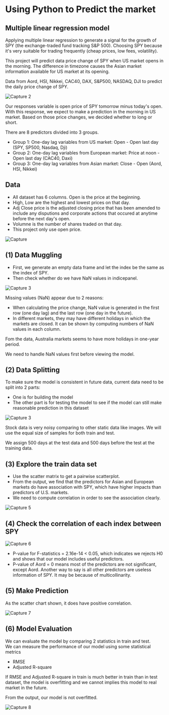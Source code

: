 
# Using Python to Predict the market 





## Multiple linear regression model
Applying multiple linear regression to generate a signal for the growth of SPY (the exchange-traded fund tracking S&P 500). Choosing SPY because it's very suitable for trading frequently (cheap prices, low fees, volatility). 

This project will predict data price change of SPY when US market opens in the morning. The difference in timezone causes the Asian market information available for US market at its opening. 

Data from Aord, HSI, Nikkei, CAC40, DAX, S&P500, NASDAQ, DJI to predict the daily price change of SPY. 

![Capture 2](https://user-images.githubusercontent.com/105278875/204292519-9ef0fd90-fda4-4ab8-8907-70ea8efcee17.PNG)

Our responses variable is open price of SPY tomorrow minus today's open. With this response, we expect to make a prediction in the morning in US market. Based on those price changes, we decided whether to long or short. 

There are 8 predictors divided into 3 groups. 
- Group 1: One-day lag variables from US market: Open - Open last day (SPY, SP500, Nasdaq, Dji)
- Group 2: One-day lag variables from European market: Price at noon - Open last day (CAC40, Daxi)
- Group 3: One-day lag variables from Asian market: Close - Open (Aord, HSI, Nikkei)

## Data 
- All dataset has 6 columns. Open is the price at the beginning. 
- High, Low are the highest and lowest prices on that day. 
- Adj Close price is the adjusted closing price that has been amended to include any disputions and corporate actions that occured at anytime before the next day's open. 
- Volumne is the number of shares traded on that day. 
- This project only use open price.  

![Capture](https://user-images.githubusercontent.com/105278875/204292189-cc9b93d2-f95c-45ae-a6af-173d5f224384.PNG)

## (1) Data Muggling
- First, we generate an empty data frame and let the index be the same as the index of SPY.
- Then check whether do we have NaN values in indicepanel.

![Capture 3](https://user-images.githubusercontent.com/105278875/204293049-baaa0e90-ed98-4e9f-9f7a-539df728d5f7.PNG)

Missing values (NaN) appear due to 2 reasons: 
- When calculating the price change, NaN value is generated in the first row (one day lag) and the last row (one day in the future). 
- In different markets, they may have different holidays in which the markets are closed. It can be shown by computing numbers of NaN values in each column. 

Fom the data, Australia markets seems to have more holidays in one-year period. <br>

We need to handle NaN values first before viewing the model. 
## (2) Data Splitting
To make sure the model is consistent in future data, current data need to be split into 2 parts: 
- One is for building the model
- The other part is for testing the model to see if the model can still make reasonable prediction in this dataset 

![Capture 3](https://user-images.githubusercontent.com/105278875/204293295-7fe7c133-b8d2-4483-976e-4c92c39598e8.PNG)

Stock data is very noisy comparing to other static data like images. We will use the equal size of samples for both train and test. 

We assign 500 days at the test data and 500 days before the test at the training data. 

## (3) Explore the train data set
- Use the scatter matrix to get a pairwise scatterplot.
- From the output, we find that the predictors for Asian and European markets do have association with SPY, which have higher impacts than predictors of U.S. markets. 
- We need to compute correlation in order to see the association clearly. 

![Capture 5](https://user-images.githubusercontent.com/105278875/204293660-b4dd6425-f080-434c-8167-f5c1171ff198.PNG)
## (4) Check the correlation of each index between SPY

![Capture 6](https://user-images.githubusercontent.com/105278875/204293860-499fce0b-9b56-42b2-934e-25cbf007edf3.PNG)

- P-value for F-statistics = 2.16e-14 < 0.05, which indicates we rejects H0 and shows that our model includes useful predictors. 
- P-value of Aord = 0 means most of the predictors are not significant, except Aord. Another way to say is all other predictors are useless information of SPY. It may be because of multicollinarity.

## (5) Make Prediction
As the scatter chart shown, it does have positive correlation.

![Capture 7](https://user-images.githubusercontent.com/105278875/204294056-0e8ba202-62db-4723-a099-88be18754f5f.PNG)

## (6) Model  Evaluation
We can evaluate the model by comparing 2 statistics in train and test. <br>
We can measure the performance of our model using some statistical metrics 
- RMSE
- Adjusted R-square

If RMSE and Adjusted R-square in train is much better in train than in test dataset, the model is overfitting and we cannot implies this model to real market in the future. 

From the output, our model is not overfitted. 

![Capture 8](https://user-images.githubusercontent.com/105278875/204294441-db555702-d886-44e5-95c5-3d0b7d1340b7.PNG)
